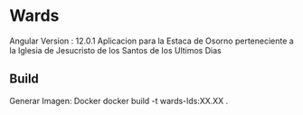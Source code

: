 # Wards

Angular Version : 12.0.1
Aplicacion para la Estaca de Osorno perteneciente a la Iglesia de Jesucristo de los Santos de los Ultimos Dias

## Build

Generar Imagen:
Docker docker build -t wards-lds:XX.XX .
